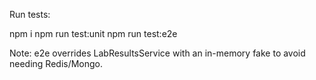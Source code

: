Run tests:

npm i
npm run test:unit
npm run test:e2e

Note: e2e overrides LabResultsService with an in-memory fake to avoid needing Redis/Mongo.
